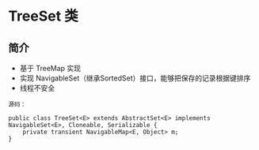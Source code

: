 # TreeSet 类

## 简介

* 基于 TreeMap 实现
* 实现 NavigableSet（继承SortedSet）接口，能够把保存的记录根据键排序
* 线程不安全

```源码
源码：

public class TreeSet<E> extends AbstractSet<E> implements NavigableSet<E>, Cloneable, Serializable {
    private transient NavigableMap<E, Object> m;
}
```
